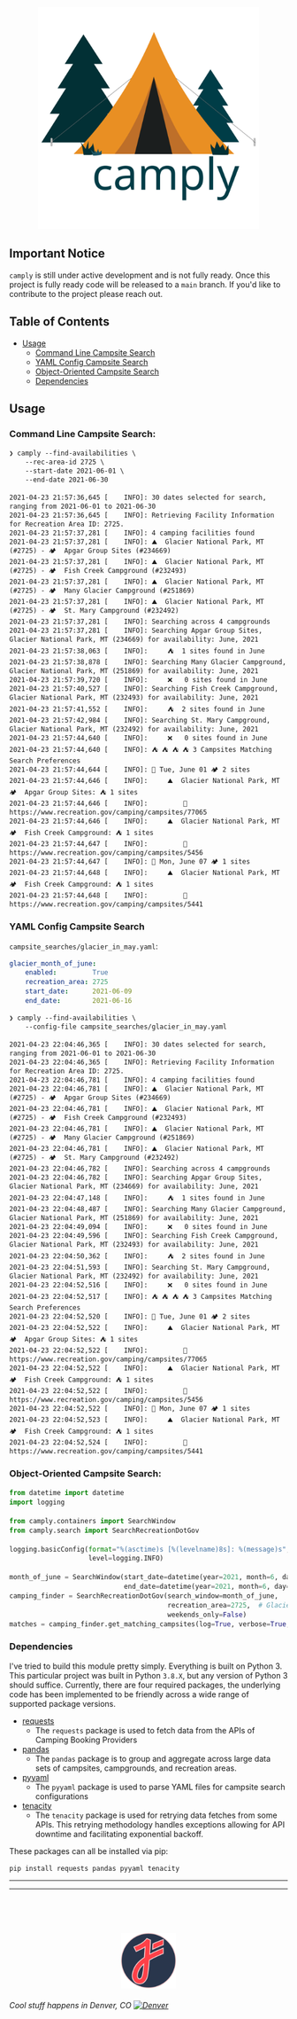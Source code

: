 <p align="center">
  <img src="docs/static/camply.svg" width="400" height="400"  alt="camply">
</p>

## Important Notice

`camply` is still under active development and is not fully ready. Once this project is fully ready
code will be released to a `main` branch. If you'd like to contribute to the project please reach
out.

## Table of Contents

- [Usage](#usage)
    - [Command Line Campsite Search](#command-line-campsite-search)
    - [YAML Config Campsite Search](#yaml-config-campsite-search)
    - [Object-Oriented Campsite Search](#object-oriented-campsite-search)
    - [Dependencies](#dependencies)

## Usage

### Command Line Campsite Search:

```shell
❯ camply --find-availabilities \
    --rec-area-id 2725 \
    --start-date 2021-06-01 \
    --end-date 2021-06-30
   
2021-04-23 21:57:36,645 [    INFO]: 30 dates selected for search, ranging from 2021-06-01 to 2021-06-30
2021-04-23 21:57:36,645 [    INFO]: Retrieving Facility Information for Recreation Area ID: 2725.
2021-04-23 21:57:37,281 [    INFO]: 4 camping facilities found
2021-04-23 21:57:37,281 [    INFO]: ⛰  Glacier National Park, MT (#2725) - 🏕  Apgar Group Sites (#234669)
2021-04-23 21:57:37,281 [    INFO]: ⛰  Glacier National Park, MT (#2725) - 🏕  Fish Creek Campground (#232493)
2021-04-23 21:57:37,281 [    INFO]: ⛰  Glacier National Park, MT (#2725) - 🏕  Many Glacier Campground (#251869)
2021-04-23 21:57:37,281 [    INFO]: ⛰  Glacier National Park, MT (#2725) - 🏕  St. Mary Campground (#232492)
2021-04-23 21:57:37,281 [    INFO]: Searching across 4 campgrounds
2021-04-23 21:57:37,281 [    INFO]: Searching Apgar Group Sites, Glacier National Park, MT (234669) for availability: June, 2021
2021-04-23 21:57:38,063 [    INFO]: 	⛺️	1 sites found in June
2021-04-23 21:57:38,878 [    INFO]: Searching Many Glacier Campground, Glacier National Park, MT (251869) for availability: June, 2021
2021-04-23 21:57:39,720 [    INFO]: 	❌	0 sites found in June
2021-04-23 21:57:40,527 [    INFO]: Searching Fish Creek Campground, Glacier National Park, MT (232493) for availability: June, 2021
2021-04-23 21:57:41,552 [    INFO]: 	⛺️	2 sites found in June
2021-04-23 21:57:42,984 [    INFO]: Searching St. Mary Campground, Glacier National Park, MT (232492) for availability: June, 2021
2021-04-23 21:57:44,640 [    INFO]: 	❌	0 sites found in June
2021-04-23 21:57:44,640 [    INFO]: ⛺️ ⛺️ ⛺️ ⛺️ 3 Campsites Matching Search Preferences
2021-04-23 21:57:44,644 [    INFO]: 📅 Tue, June 01 🏕 2 sites
2021-04-23 21:57:44,646 [    INFO]: 	⛰️  Glacier National Park, MT  🏕  Apgar Group Sites: ⛺ 1 sites
2021-04-23 21:57:44,646 [    INFO]: 		🔗 https://www.recreation.gov/camping/campsites/77065
2021-04-23 21:57:44,646 [    INFO]: 	⛰️  Glacier National Park, MT  🏕  Fish Creek Campground: ⛺ 1 sites
2021-04-23 21:57:44,647 [    INFO]: 		🔗 https://www.recreation.gov/camping/campsites/5456
2021-04-23 21:57:44,647 [    INFO]: 📅 Mon, June 07 🏕 1 sites
2021-04-23 21:57:44,648 [    INFO]: 	⛰️  Glacier National Park, MT  🏕  Fish Creek Campground: ⛺ 1 sites
2021-04-23 21:57:44,648 [    INFO]: 		🔗 https://www.recreation.gov/camping/campsites/5441
```

### YAML Config Campsite Search

`campsite_searches/glacier_in_may.yaml`:

```yaml
glacier_month_of_june:
    enabled:         True
    recreation_area: 2725
    start_date:      2021-06-09
    end_date:        2021-06-16
```

```shell
❯ camply --find-availabilities \
    --config-file campsite_searches/glacier_in_may.yaml
    
2021-04-23 22:04:46,365 [    INFO]: 30 dates selected for search, ranging from 2021-06-01 to 2021-06-30
2021-04-23 22:04:46,365 [    INFO]: Retrieving Facility Information for Recreation Area ID: 2725.
2021-04-23 22:04:46,781 [    INFO]: 4 camping facilities found
2021-04-23 22:04:46,781 [    INFO]: ⛰  Glacier National Park, MT (#2725) - 🏕  Apgar Group Sites (#234669)
2021-04-23 22:04:46,781 [    INFO]: ⛰  Glacier National Park, MT (#2725) - 🏕  Fish Creek Campground (#232493)
2021-04-23 22:04:46,781 [    INFO]: ⛰  Glacier National Park, MT (#2725) - 🏕  Many Glacier Campground (#251869)
2021-04-23 22:04:46,781 [    INFO]: ⛰  Glacier National Park, MT (#2725) - 🏕  St. Mary Campground (#232492)
2021-04-23 22:04:46,782 [    INFO]: Searching across 4 campgrounds
2021-04-23 22:04:46,782 [    INFO]: Searching Apgar Group Sites, Glacier National Park, MT (234669) for availability: June, 2021
2021-04-23 22:04:47,148 [    INFO]: 	⛺️	1 sites found in June
2021-04-23 22:04:48,487 [    INFO]: Searching Many Glacier Campground, Glacier National Park, MT (251869) for availability: June, 2021
2021-04-23 22:04:49,094 [    INFO]: 	❌	0 sites found in June
2021-04-23 22:04:49,596 [    INFO]: Searching Fish Creek Campground, Glacier National Park, MT (232493) for availability: June, 2021
2021-04-23 22:04:50,362 [    INFO]: 	⛺️	2 sites found in June
2021-04-23 22:04:51,593 [    INFO]: Searching St. Mary Campground, Glacier National Park, MT (232492) for availability: June, 2021
2021-04-23 22:04:52,516 [    INFO]: 	❌	0 sites found in June
2021-04-23 22:04:52,517 [    INFO]: ⛺️ ⛺️ ⛺️ ⛺️ 3 Campsites Matching Search Preferences
2021-04-23 22:04:52,520 [    INFO]: 📅 Tue, June 01 🏕 2 sites
2021-04-23 22:04:52,522 [    INFO]: 	⛰️  Glacier National Park, MT  🏕  Apgar Group Sites: ⛺ 1 sites
2021-04-23 22:04:52,522 [    INFO]: 		🔗 https://www.recreation.gov/camping/campsites/77065
2021-04-23 22:04:52,522 [    INFO]: 	⛰️  Glacier National Park, MT  🏕  Fish Creek Campground: ⛺ 1 sites
2021-04-23 22:04:52,522 [    INFO]: 		🔗 https://www.recreation.gov/camping/campsites/5456
2021-04-23 22:04:52,522 [    INFO]: 📅 Mon, June 07 🏕 1 sites
2021-04-23 22:04:52,523 [    INFO]: 	⛰️  Glacier National Park, MT  🏕  Fish Creek Campground: ⛺ 1 sites
2021-04-23 22:04:52,524 [    INFO]: 		🔗 https://www.recreation.gov/camping/campsites/5441
```

### Object-Oriented Campsite Search:

```python
from datetime import datetime
import logging

from camply.containers import SearchWindow
from camply.search import SearchRecreationDotGov

logging.basicConfig(format="%(asctime)s [%(levelname)8s]: %(message)s",
                    level=logging.INFO)

month_of_june = SearchWindow(start_date=datetime(year=2021, month=6, day=1),
                             end_date=datetime(year=2021, month=6, day=30))
camping_finder = SearchRecreationDotGov(search_window=month_of_june,
                                        recreation_area=2725,  # Glacier Ntl Park
                                        weekends_only=False)
matches = camping_finder.get_matching_campsites(log=True, verbose=True, continuous=False)
```

### Dependencies

I've tried to build this module pretty simply. Everything is built on Python 3. This particular
project was built in Python `3.8.X`, but any version of Python 3 should suffice. Currently, there
are four required packages, the underlying code has been implemented to be friendly across a wide
range of supported package versions.

- [requests](https://docs.python-requests.org/en/master/)
    - The `requests` package is used to fetch data from the APIs of Camping Booking Providers
- [pandas](https://pandas.pydata.org/)
    - The `pandas` package is to group and aggregate across large data sets of campsites,
      campgrounds, and recreation areas.
- [pyyaml](https://pyyaml.org/wiki/PyYAML)
    - The `pyyaml` package is used to parse YAML files for campsite search configurations
- [tenacity](https://tenacity.readthedocs.io/en/latest/)
    - The `tenacity` package is used for retrying data fetches from some APIs. This retrying
      methodology handles exceptions allowing for API downtime and facilitating exponential backoff.

These packages can all be installed via pip:

```shell
pip install requests pandas pyyaml tenacity
```

___________
___________

<br/>
<br/>
<br/>

<p align="center">
<img src="https://raw.githubusercontent.com/juftin/juftin/master/static/juftin.png" 
    width="100" height="100"  alt="juftin logo">
</p>

###### Cool stuff happens in Denver, CO [<img src="https://upload.wikimedia.org/wikipedia/commons/thumb/6/61/Flag_of_Denver%2C_Colorado.svg/800px-Flag_of_Denver%2C_Colorado.svg.png" width="25" alt="Denver">](https://denver-devs.slack.com/)

